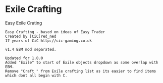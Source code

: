 # Exile Crafting
Easy Exile Crating 

	Easy Crafting - based on ideas of Easy Trader
	Created by [CiC]red_ned  
	17 years of CiC http://cic-gaming.co.uk

	v1.4 EBM mod separated.

	Updated for 1.0.0
	Added "Exile" to start of Exile objects dropdown as some overlap with EBM.
	Remove "Craft " from Exile crafting list as its easier to find items which dont all begin with C.